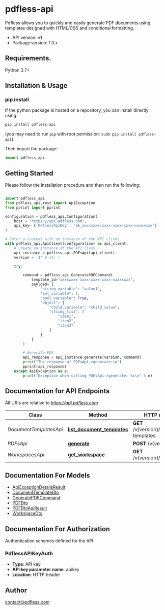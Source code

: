 # pdfless-api
Pdfless allows you to quickly and easily generate PDF documents using templates designed with HTML/CSS and conditional formatting.

- API version: v1
- Package version: 1.0.x

## Requirements.

Python 3.7+

## Installation & Usage
### pip install

If the python package is hosted on a repository, you can install directly using:

```sh
pip install pdfless-api
```
(you may need to run `pip` with root permission: `sudo pip install pdfless-api`)

Then import the package:
```python
import pdfless_api
```

## Getting Started

Please follow the installation procedure and then run the following:

```python

import pdfless_api
from pdfless_api.rest import ApiException
from pprint import pprint

configuration = pdfless_api.Configuration(
    host = "https://api.pdfless.com",
    api_key= {'PdflessApiKey': 'ak_xxxxxxxx-xxxx-xxxx-xxxx-xxxxxxxx'}
)

# Enter a context with an instance of the API client
with pdfless_api.ApiClient(configuration) as api_client:
    # Create an instance of the API class
    api_instance = pdfless_api.PDFsApi(api_client)
    version = '1' # str | 

    try:

        command = pdfless_api.GeneratePDFCommand(
            template_id="xxxxxxxx-xxxx-xxxx-xxxx-xxxxxxxx",
            payload= {
                "string_variable": "value1", 
                "int_variable": 1, 
                "bool_variable": True, 
                "object": {
                    "child_variable": "child_value", 
                    "string_list": [
                        "item1",
                        "item2",
                        "item3"
                    ]
                }
            }
        )

        # Generate PDF
        api_response = api_instance.generate(version, command)
        print("The response of PDFsApi->generate:\n")
        pprint(api_response)
    except ApiException as e:
        print("Exception when calling PDFsApi->generate: %s\n" % e)
```

## Documentation for API Endpoints

All URIs are relative to *https://api.pdfless.com*

Class | Method | HTTP request | Description
------------ | ------------- | ------------- | -------------
*DocumentTemplatesApi* | [**list_document_templates**](https://github.com/Pdfless/pdfless-python/blob/main/docs/DocumentTemplatesApi.md#list_document_templates) | **GET** /v{version}/document-templates | List document templates
*PDFsApi* | [**generate**](https://github.com/Pdfless/pdfless-python/blob/main/docs/PDFsApi.md#generate) | **POST** /v{version}/pdfs | Create PDF
*WorkspacesApi* | [**get_workspace**](https://github.com/Pdfless/pdfless-python/blob/main/docs/WorkspacesApi.md#get_workspace) | **GET** /v{version}/workspaces | Get workspace


## Documentation For Models

 - [ApiExceptionDetailsResult](https://github.com/Pdfless/pdfless-python/blob/main/docs/ApiExceptionDetailsResult.md)
 - [DocumentTemplateDto](https://github.com/Pdfless/pdfless-python/blob/main/docs/DocumentTemplateDto.md)
 - [GeneratePDFCommand](https://github.com/Pdfless/pdfless-python/blob/main/docs/GeneratePDFCommand.md)
 - [PDFDto](https://github.com/Pdfless/pdfless-python/blob/main/docs/PDFDto.md)
 - [PDFDtoApiResult](https://github.com/Pdfless/pdfless-python/blob/main/docs/PDFDtoApiResult.md)
 - [WorkspaceDto](https://github.com/Pdfless/pdfless-python/blob/main/docs/WorkspaceDto.md)


<a id="documentation-for-authorization"></a>
## Documentation For Authorization


Authentication schemes defined for the API:
<a id="PdflessAPIKeyAuth"></a>
### PdflessAPIKeyAuth

- **Type**: API key
- **API key parameter name**: apikey
- **Location**: HTTP header


## Author

contact@pdfless.com


